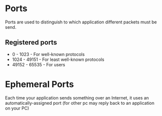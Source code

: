 #                  Ports

Ports are used to distinguish to which application different packets must be send. 

##                  Registered ports

* 0 - 1023 - For well-known protocols
* 1024 - 49151 - For least well-known protocols
* 49152 - 65535 - For users









#                   Ephemeral Ports

Each time your application sends something over an Internet, it uses an automatically-assigned port (for other pc may reply back to an application on your PC) 